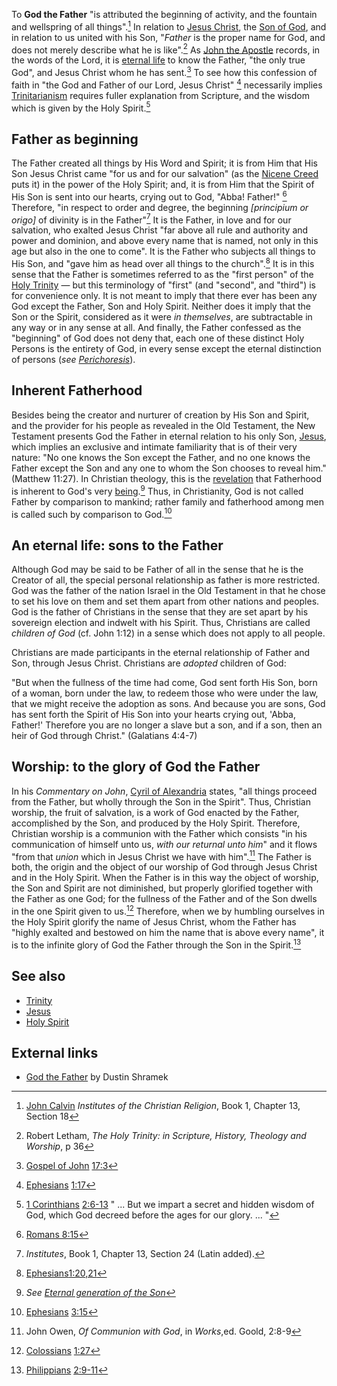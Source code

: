 To **God the Father** "is attributed the beginning of activity, and
the fountain and wellspring of all things".[^1] In
relation to [Jesus Christ](Jesus_Christ "Jesus Christ"), the
[Son of God](Son_of_God "Son of God"), and in relation to us united
with his Son, "*Father* is the proper name for God, and does not
merely describe what he is like".[^2] As
[John the Apostle](John_the_Apostle "John the Apostle") records, in
the words of the Lord, it is
[eternal life](Eternal_life "Eternal life") to know the Father,
"the only true God", and Jesus Christ whom he has
sent.[^3] To see how this confession of faith in "the
God and Father of our Lord, Jesus Christ" [^4]
necessarily implies [Trinitarianism](Trinity "Trinity") requires
fuller explanation from Scripture, and the wisdom which is given by
the Holy Spirit.[^5]

## Father as beginning

The Father created all things by His Word and Spirit; it is from
Him that His Son Jesus Christ came "for us and for our salvation"
(as the [Nicene Creed](Nicene_Creed "Nicene Creed") puts it) in the
power of the Holy Spirit; and, it is from Him that the Spirit of
His Son is sent into our hearts, crying out to God, "Abba! Father!"
[^6] Therefore, "in respect to order and degree, the
beginning *[principium or origo]* of divinity is in the
Father"[^7] It is the Father, in love and for our
salvation, who exalted Jesus Christ "far above all rule and
authority and power and dominion, and above every name that is
named, not only in this age but also in the one to come". It is the
Father who subjects all things to His Son, and "gave him as head
over all things to the church".[^8] It is in this sense
that the Father is sometimes referred to as the "first person" of
the [Holy Trinity](Holy_Trinity "Holy Trinity") — but this
terminology of "first" (and "second", and "third") is for
convenience only. It is not meant to imply that there ever has been
any God except the Father, Son and Holy Spirit. Neither does it
imply that the Son or the Spirit, considered as it were
*in themselves*, are subtractable in any way or in any sense at
all. And finally, the Father confessed as the "beginning" of God
does not deny that, each one of these distinct Holy Persons is the
entirety of God, in every sense except the eternal distinction of
persons (*see [Perichoresis](Perichoresis "Perichoresis")*).

## Inherent Fatherhood

Besides being the creator and nurturer of creation by His Son and
Spirit, and the provider for his people as revealed in the Old
Testament, the New Testament presents God the Father in eternal
relation to his only Son, [Jesus](Jesus "Jesus"), which implies an
exclusive and intimate familiarity that is of their very nature:
"No one knows the Son except the Father, and no one knows the
Father except the Son and any one to whom the Son chooses to reveal
him." (Matthew 11:27). In Christian theology, this is the
[revelation](Revelation_of_God "Revelation of God") that Fatherhood
is inherent to God's very [being](Being "Being").[^9]
Thus, in Christianity, God is not called Father by comparison to
mankind; rather family and fatherhood among men is called such by
comparison to God.[^10]

## An eternal life: sons to the Father

Although God may be said to be Father of all in the sense that he
is the Creator of all, the special personal relationship as father
is more restricted. God was the father of the nation Israel in the
Old Testament in that he chose to set his love on them and set them
apart from other nations and peoples. God is the father of
Christians in the sense that they are set apart by his sovereign
election and indwelt with his Spirit. Thus, Christians are called
*children of God* (cf. John 1:12) in a sense which does not apply
to all people.

Christians are made participants in the eternal relationship of
Father and Son, through Jesus Christ. Christians are *adopted*
children of God:

"But when the fullness of the time had come, God sent forth His
Son, born of a woman, born under the law, to redeem those who were
under the law, that we might receive the adoption as sons. And
because you are sons, God has sent forth the Spirit of His Son into
your hearts crying out, 'Abba, Father!' Therefore you are no longer
a slave but a son, and if a son, then an heir of God through
Christ." (Galatians 4:4-7)

## Worship: to the glory of God the Father

In his *Commentary on John*,
[Cyril of Alexandria](Cyril_of_Alexandria "Cyril of Alexandria")
states, "all things proceed from the Father, but wholly through the
Son in the Spirit". Thus, Christian worship, the fruit of
salvation, is a work of God enacted by the Father, accomplished by
the Son, and produced by the Holy Spirit. Therefore, Christian
worship is a communion with the Father which consists "in his
communication of himself unto us, *with our returnal unto him*" and
it flows "from that *union* which in Jesus Christ we have with
him".[^11] The Father is both, the origin and the
object of our worship of God through Jesus Christ and in the Holy
Spirit. When the Father is in this way the object of worship, the
Son and Spirit are not diminished, but properly glorified together
with the Father as one God; for the fullness of the Father and of
the Son dwells in the one Spirit given to
us.[^12] Therefore, when we by
humbling ourselves in the Holy Spirit glorify the name of Jesus
Christ, whom the Father has "highly exalted and bestowed on him the
name that is above every name", it is to the infinite glory of God
the Father through the Son in the Spirit.[^14]

[^1]: [John Calvin](John_Calvin "John Calvin")
    *Institutes of the Christian Religion*, Book 1, Chapter 13, Section
    18
[^2]: Robert Letham,
    *The Holy Trinity: in Scripture, History, Theology and Worship*, p
    36
[^3]: [Gospel of John](Gospel_of_John "Gospel of John")
    [17:3](http://www.biblegateway.com/passage/?search=John%2017:3;&version=47;)
[^4]: [Ephesians](Ephesians "Ephesians")
    [1:17](http://www.biblegateway.com/passage/?book_id=56&chapter=1&verse=17&version=47&context=verse)
[^5]: [1 Corinthians](1_Corinthians "1 Corinthians")
    [2:6-13](http://www.biblegateway.com/passage/?search=1%20Corinthians%202:6-13;&version=47;)
    " ... But we impart a secret and hidden wisdom of God, which God
    decreed before the ages for our glory. ... "
[^6]: [Romans 8:15](http://www.biblegateway.com/passage/?book_id=52&chapter=8&verse=15&version=47&context=verse)
[^7]: *Institutes*, Book 1, Chapter 13, Section 24 (Latin
    added).
[^8]:
    [Ephesians](Ephesians "Ephesians")[1:20,21](http://www.biblegateway.com/passage/?search=Ephesians%201:20,21&version=47)
[^9]:
    *See [Eternal generation of the Son](Eternal_generation_of_the_Son "Eternal generation of the Son")*
[^10]: [Ephesians](Ephesians "Ephesians")
    [3:15](http://www.biblegateway.com/passage/?search=Ephesians%203:15;&version=47;)
[^11]: John Owen, *Of Communion with God*, in *Works*,ed.
    Goold, 2:8-9
[^12]: [Colossians](Colossians "Colossians")
    [1:27](http://www.biblegateway.com/passage/?book_id=58&chapter=1&verse=27&version=47&context=verse)
[^13]: Basil of Caesarea, *On the Holy Spirit* 26:62 (as
    quoted in Robert Letham, *The Holy Trinity*, pg 416): "It is an
    extraordinary statement, but it is nonetheless true, that the
    Spirit is frequently spoken of as the place of them that are being
    sanctified ... This is the special and peculiar place of true
    worship. ... In what place do we offer it? In the Holy Spirit. ...
    It follows that the Spirit is truly the place of the saints and the
    saint is the proper place for the Spirit, offering himself as he
    does for the indwelling of God, and called God's temple."
[^14]: [Philippians](Philippians "Philippians")
    [2:9-11](http://www.biblegateway.com/passage/?search=Philippians%202:9-11&version=47)

## See also

-   [Trinity](Trinity "Trinity")
-   [Jesus](Jesus "Jesus")
-   [Holy Spirit](Holy_Spirit "Holy Spirit")

## External links

-   [God the Father](http://www.geocities.com/Athens/Delphi/8449/father.html)
    by Dustin Shramek